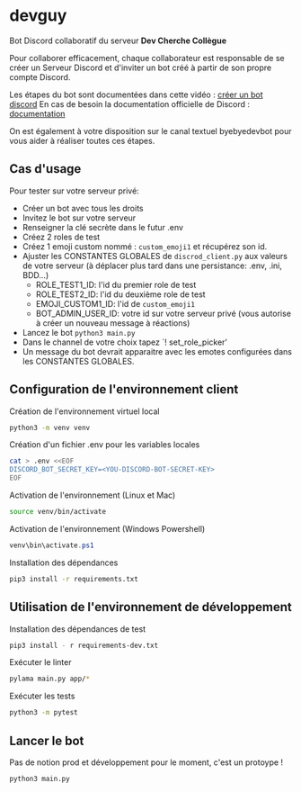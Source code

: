 # devguy

Bot Discord collaboratif du serveur **Dev Cherche Collègue**

Pour collaborer efficacement, chaque collaborateur est responsable de se créer un Serveur Discord et d'inviter un bot créé à partir de son propre compte Discord.

Les étapes du bot sont documentées dans cette vidéo : [créer un bot discord](https://www.youtube.com/watch?v=AeCytN_eQII)
En cas de besoin la documentation officielle de Discord : [documentation](https://discord.com/developers/docs/intro)

On est également à votre disposition sur le canal textuel byebyedevbot pour vous aider à réaliser toutes ces étapes.


## Cas d'usage
Pour tester sur votre serveur privé:
- Créer un bot avec tous les droits
- Invitez le bot sur votre serveur
- Renseigner la clé secrète dans le futur .env
- Créez 2 roles de test
- Créez 1 emoji custom nommé : `custom_emoji1` et récupérez son id.
- Ajuster les CONSTANTES GLOBALES de `discrod_client.py` aux valeurs de votre serveur (à déplacer plus tard dans une persistance: .env, .ini, BDD...)
  - ROLE_TEST1_ID: l'id du premier role de test
  - ROLE_TEST2_ID: l'id du deuxième role de test
  - EMOJI_CUSTOM1_ID: l'id de `custom_emoji1`
  - BOT_ADMIN_USER_ID: votre id sur votre serveur privé (vous autorise à créer un nouveau message à réactions)
- Lancez le bot `python3 main.py`
- Dans le channel de votre choix tapez `! set_role_picker'
- Un message du bot devrait apparaitre avec les emotes configurées dans les CONSTANTES GLOBALES.

## Configuration de l'environnement client

Création de l'environnement virtuel local

```bash
python3 -m venv venv
```

Création d'un fichier .env pour les variables locales

```bash
cat > .env <<EOF
DISCORD_BOT_SECRET_KEY=<YOU-DISCORD-BOT-SECRET-KEY>
EOF
```

Activation de l'environnement (Linux et Mac)

```bash
source venv/bin/activate
```

Activation de l'environnement (Windows Powershell)

```powershell
venv\bin\activate.ps1
```

Installation des dépendances

```bash
pip3 install -r requirements.txt
```

## Utilisation de l'environnement de développement


Installation des dépendances de test

```bash
pip3 install - r requirements-dev.txt
```

Exécuter le linter

```bash
pylama main.py app/*
```

Exécuter les tests

```bash
python3 -m pytest
```

## Lancer le bot
Pas de notion prod et développement pour le moment, c'est un protoype !

```
python3 main.py
```
